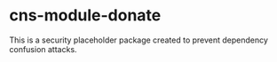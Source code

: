 # cns-module-donate

This is a security placeholder package created to prevent dependency confusion attacks.